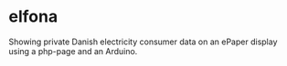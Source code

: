 # elfona
Showing private Danish electricity consumer data on an ePaper display using a php-page and an Arduino.
